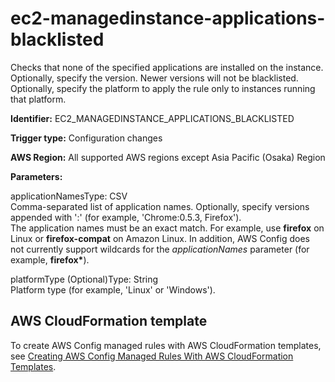 # ec2\-managedinstance\-applications\-blacklisted<a name="ec2-managedinstance-applications-blacklisted"></a>

Checks that none of the specified applications are installed on the instance\. Optionally, specify the version\. Newer versions will not be blacklisted\. Optionally, specify the platform to apply the rule only to instances running that platform\. 

**Identifier:** EC2\_MANAGEDINSTANCE\_APPLICATIONS\_BLACKLISTED

**Trigger type:** Configuration changes

**AWS Region:** All supported AWS regions except Asia Pacific \(Osaka\) Region

**Parameters:**

applicationNamesType: CSV  
Comma\-separated list of application names\. Optionally, specify versions appended with ':' \(for example, 'Chrome:0\.5\.3, Firefox'\)\.  
The application names must be an exact match\. For example, use **firefox** on Linux or **firefox\-compat** on Amazon Linux\. In addition, AWS Config does not currently support wildcards for the *applicationNames* parameter \(for example, **firefox\***\)\.

platformType \(Optional\)Type: String  
Platform type \(for example, 'Linux' or 'Windows'\)\.

## AWS CloudFormation template<a name="w29aac11c33c17b7d123c15"></a>

To create AWS Config managed rules with AWS CloudFormation templates, see [Creating AWS Config Managed Rules With AWS CloudFormation Templates](aws-config-managed-rules-cloudformation-templates.md)\.